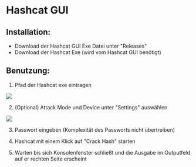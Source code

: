 # Hashcat GUI

## Installation:
* Download der Hashcat GUI Exe Datei unter "Releases"
* Download der Hashcat Exe (wird vom Hashcat GUI benötigt)

## Benutzung:
1. Pfad der Hashcat exe eintragen

<img src="https://raw.githubusercontent.com/LinuxTux23/hashcatGUI/master/img/gui.PNG">

2. (Optional) Attack Mode und Device unter "Settings" auswählen

<img src="https://raw.githubusercontent.com/LinuxTux23/hashcatGUI/master/img/settings.PNG">

3. Passwort eingeben (Komplexität des Passworts nicht übertreiben)

4. Hashcat mit einem Klick auf "Crack Hash" starten

5. Warten bis sich Konsolenfenster schließt und die Ausgabe im Outputfeld auf er rechten Seite erscheint


